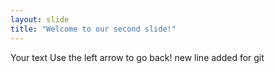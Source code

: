 ```yaml
---
layout: slide
title: "Welcome to our second slide!"
---
```

Your text
Use the left arrow to go back!
new line added for git
